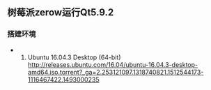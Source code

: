 
## 树莓派zerow运行Qt5.9.2

### 搭建环境
- 1. Ubuntu 16.04.3 Desktop (64-bit)
http://releases.ubuntu.com/16.04/ubuntu-16.04.3-desktop-amd64.iso.torrent?_ga=2.253121097.1318740821.1512544173-1116467422.1493000235
